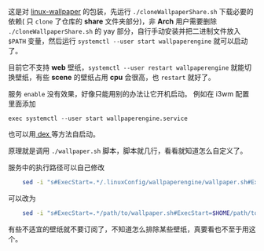这是对 [linux-wallpaper](https://github.com/Almamu/linux-wallpaperengine) 的包装，先运行 `./cloneWallpaperShare.sh` 下载必要的依赖\( 只 `clone` 了仓库的 **share** 文件夹部分\)，非 **Arch** 用户需要删除 `./cloneWallpaperShare.sh` 的 yay 部分，自行手动安装并把二进制文件放入`$PATH` 变量，然后运行 `systemctl --user start wallpaperengine` 就可以启动了。

目前它不支持 **web** 壁纸，`systemctl --user restart wallpaperengine` 就能切换壁纸，有些 **scene** 的壁纸占用 **cpu** 会很高，也 `restart` 就好了。

服务 `enable` 没有效果，好像只能用别的办法让它开机启动。
例如在 i3wm 配置里面添加

```i3config
exec systemctl --user start wallpaperengine.service
```

也可以用[ dex ](https://github.com/jceb/dex)等方法自启动。

原理就是调用 `./wallpaper.sh` 脚本，脚本就几行，看看就知道怎么自定义了。

服务中的执行路径可以自己修改

```bash
    sed -i "s#ExecStart=.*/.linuxConfig/wallpaperengine/wallpaper.sh#ExecStart=$HOME/.linuxConfig/wallpaperengine/wallpaper.sh#" ~/.config/systemd/user/wallpaperengine.service
```

可以改为

```bash
    sed -i "s#ExecStart=.*/path/to/wallpaper.sh#ExecStart=$HOME/path/to/wallpaper.sh#" ~/.config/systemd/user/wallpaperengine.service
```

有些不适宜的壁纸就不要订阅了，不知道怎么排除某些壁纸，真要看也不至于用这个。
